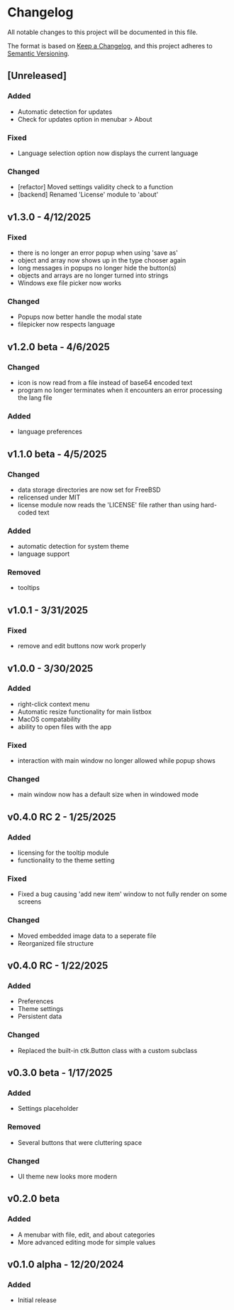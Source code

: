 # Changelog

All notable changes to this project will be documented in this file.

The format is based on [Keep a Changelog](https://keepachangelog.com/en/1.1.0/),
and this project adheres to [Semantic Versioning](https://semver.org/spec/v2.0.0.html).

## [Unreleased]
### Added
- Automatic detection for updates
- Check for updates option in menubar > About
### Fixed
- Language selection option now displays the current language
### Changed
- [refactor] Moved settings validity check to a function
- [backend] Renamed 'License' module to 'about'

## v1.3.0 - 4/12/2025
### Fixed
- there is no longer an error popup when using 'save as'
- object and array now shows up in the type chooser again
- long messages in popups no longer hide the button(s)
- objects and arrays are no longer turned into strings
- Windows exe file picker now works
### Changed
- Popups now better handle the modal state
- filepicker now respects language

## v1.2.0 beta - 4/6/2025
### Changed
- icon is now read from a file instead of base64 encoded text
- program no longer terminates when it encounters an error processing the lang file
### Added
- language preferences
## v1.1.0 beta - 4/5/2025
### Changed
- data storage directories are now set for FreeBSD
- relicensed under MIT
- license module now reads the 'LICENSE' file rather than using hard-coded text
### Added
- automatic detection for system theme
- language support
### Removed
- tooltips

## v1.0.1 - 3/31/2025
### Fixed
- remove and edit buttons now work properly

## v1.0.0 - 3/30/2025
### Added
- right-click context menu
- Automatic resize functionality for main listbox
- MacOS compatability
- ability to open files with the app

### Fixed
- interaction with main window no longer allowed while popup shows

### Changed
- main window now has a default size when in windowed mode

## v0.4.0 RC 2 - 1/25/2025
### Added
- licensing for the tooltip module
- functionality to the theme setting

### Fixed
- Fixed a bug causing 'add new item' window to not fully render on some screens

### Changed
- Moved embedded image data to a seperate file
- Reorganized file structure

## v0.4.0 RC - 1/22/2025
### Added
- Preferences
- Theme settings
- Persistent data

### Changed
- Replaced the built-in ctk.Button class with a custom subclass

## v0.3.0 beta - 1/17/2025
### Added
- Settings placeholder

### Removed
- Several buttons that were cluttering space

### Changed
- UI theme new looks more modern

## v0.2.0 beta
### Added
- A menubar with file, edit, and about categories
- More advanced editing mode for simple values

## v0.1.0 alpha - 12/20/2024
### Added
- Initial release
